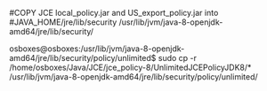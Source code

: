 #COPY  JCE local_policy.jar and US_export_policy.jar into #JAVA_HOME/jre/lib/security /usr/lib/jvm/java-8-openjdk-amd64/jre/lib/security/

osboxes@osboxes:/usr/lib/jvm/java-8-openjdk-amd64/jre/lib/security/policy/unlimited$ sudo cp -r /home/osboxes/Java/JCE/jce_policy-8/UnlimitedJCEPolicyJDK8/* /usr/lib/jvm/java-8-openjdk-amd64/jre/lib/security/policy/unlimited/

